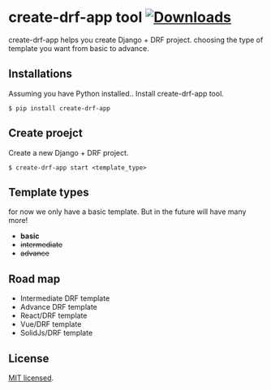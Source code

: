 # create-drf-app tool [![Downloads](https://pepy.tech/badge/create-drf-app)](https://pepy.tech/project/create-drf-app)


create-drf-app helps you create Django + DRF project. choosing the type of template you want from basic to advance. 



## Installations
Assuming you have Python installed..
Install create-drf-app tool.
```shell script
$ pip install create-drf-app
```

## Create proejct
Create a new Django + DRF project.
```shell script
$ create-drf-app start <template_type>
```

## Template types
for now we only have a basic template. But in the future will have many more!
- **basic**
- ~~intermediate~~
- ~~advance~~

## Road map
- Intermediate DRF template
- Advance DRF template
- React/DRF template
- Vue/DRF template
- SolidJs/DRF template


## License

[MIT licensed](https://github.com/MohammedBajuaifer/create-drf-app/blob/master/README.md).

